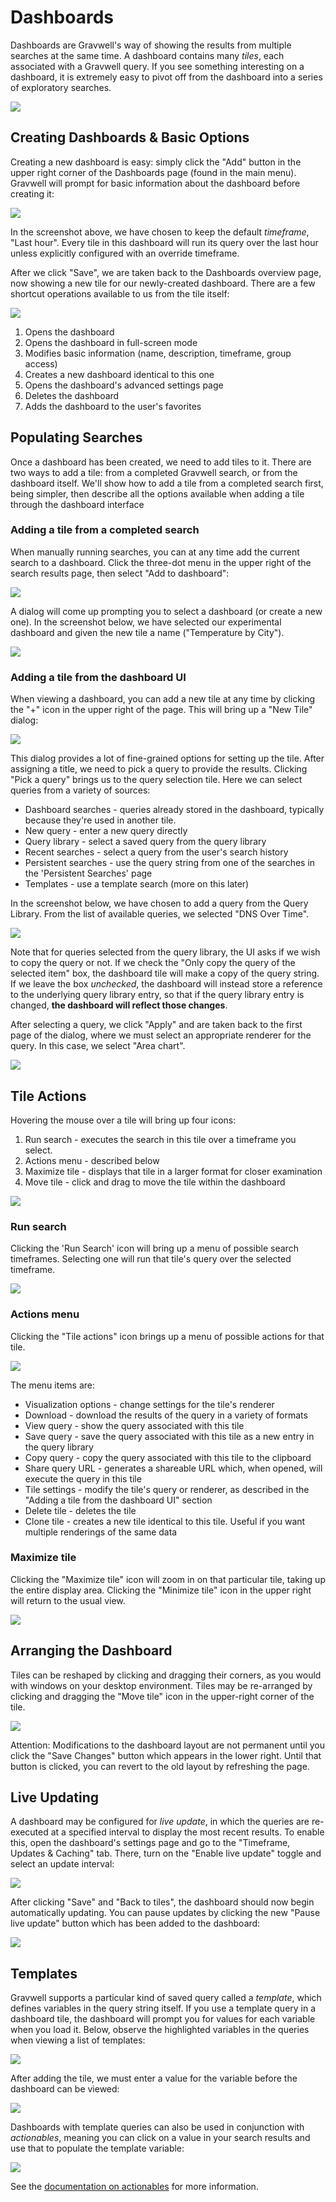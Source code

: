 # Dashboards

Dashboards are Gravwell's way of showing the results from multiple searches at the same time. A dashboard contains many *tiles*, each associated with a Gravwell query. If you see something interesting on a dashboard, it is extremely easy to pivot off from the dashboard into a series of exploratory searches.

![](coredns-dash.png)

## Creating Dashboards & Basic Options

Creating a new dashboard is easy: simply click the "Add" button in the upper right corner of the Dashboards page (found in the main menu). Gravwell will prompt for basic information about the dashboard before creating it:

![](new-dashboard.png)

In the screenshot above, we have chosen to keep the default *timeframe*, "Last hour". Every tile in this dashboard will run its query over the last hour unless explicitly configured with an override timeframe.

After we click "Save", we are taken back to the Dashboards overview page, now showing a new tile for our newly-created dashboard. There are a few shortcut operations available to us from the tile itself:

![](dash-tile-menus.png)

1. Opens the dashboard
2. Opens the dashboard in full-screen mode
3. Modifies basic information (name, description, timeframe, group access)
4. Creates a new dashboard identical to this one
5. Opens the dashboard's advanced settings page
6. Deletes the dashboard
7. Adds the dashboard to the user's favorites

## Populating Searches

Once a dashboard has been created, we need to add tiles to it. There are two ways to add a tile: from a completed Gravwell search, or from the dashboard itself. We'll show how to add a tile from a completed search first, being simpler, then describe all the options available when adding a tile through the dashboard interface

### Adding a tile from a completed search

When manually running searches, you can at any time add the current search to a dashboard. Click the three-dot menu in the upper right of the search results page, then select "Add to dashboard":

![](add-to-dashboard.png)

A dialog will come up prompting you to select a dashboard (or create a new one). In the screenshot below, we have selected our experimental dashboard and given the new tile a name ("Temperature by City").

![](add-to-dashboard2.png)

### Adding a tile from the dashboard UI

When viewing a dashboard, you can add a new tile at any time by clicking the "+" icon in the upper right of the page. This will bring up a "New Tile" dialog:

![](new-tile.png)

This dialog provides a lot of fine-grained options for setting up the tile. After assigning a title, we need to pick a query to provide the results. Clicking "Pick a query" brings us to the query selection tile. Here we can select queries from a variety of sources:

* Dashboard searches - queries already stored in the dashboard, typically because they're used in another tile.
* New query - enter a new query directly
* Query library - select a saved query from the query library
* Recent searches - select a query from the user's search history
* Persistent searches - use the query string from one of the searches in the 'Persistent Searches' page
* Templates - use a template search (more on this later)

In the screenshot below, we have chosen to add a query from the Query Library. From the list of available queries, we selected "DNS Over Time". 

![](new-tile-library.png)

Note that for queries selected from the query library, the UI asks if we wish to copy the query or not. If we check the "Only copy the query of the selected item" box, the dashboard tile will make a copy of the query string. If we leave the box *unchecked*, the dashboard will instead store a reference to the underlying query library entry, so that if the query library entry is changed, **the dashboard will reflect those changes**.

After selecting a query, we click "Apply" and are taken back to the first page of the dialog, where we must select an appropriate renderer for the query. In this case, we select "Area chart".

![](new-tile-render.png)

## Tile Actions

Hovering the mouse over a tile will bring up four icons:

1. Run search - executes the search in this tile over a timeframe you select.
2. Actions menu - described below
3. Maximize tile - displays that tile in a larger format for closer examination
4. Move tile - click and drag to move the tile within the dashboard

![](tile-actions.png)

### Run search

Clicking the 'Run Search' icon will bring up a menu of possible search timeframes. Selecting one will run that tile's query over the selected timeframe.

![](run-search.png)

### Actions menu

Clicking the "Tile actions" icon brings up a menu of possible actions for that tile.

![](tile-actions2.png)

The menu items are:

* Visualization options - change settings for the tile's renderer
* Download - download the results of the query in a variety of formats
* View query - show the query associated with this tile
* Save query - save the query associated with this tile as a new entry in the query library
* Copy query - copy the query associated with this tile to the clipboard
* Share query URL - generates a shareable URL which, when opened, will execute the query in this tile
* Tile settings - modify the tile's query or renderer, as described in the "Adding a tile from the dashboard UI" section
* Delete tile - deletes the tile
* Clone tile - creates a new tile identical to this tile. Useful if you want multiple renderings of the same data

### Maximize tile

Clicking the "Maximize tile" icon will zoom in on that particular tile, taking up the entire display area. Clicking the "Minimize tile" icon in the upper right will return to the usual view.

![](maximize-tile.png)

## Arranging the Dashboard

Tiles can be reshaped by clicking and dragging their corners, as you would with windows on your desktop environment. Tiles may be re-arranged by clicking and dragging the "Move tile" icon in the upper-right corner of the tile.

![](arrange-dashboard.png)

Attention: Modifications to the dashboard layout are not permanent until you click the "Save Changes" button which appears in the lower right. Until that button is clicked, you can revert to the old layout by refreshing the page.

## Live Updating

A dashboard may be configured for *live update*, in which the queries are re-executed at a specified interval to display the most recent results. To enable this, open the dashboard's settings page and go to the "Timeframe, Updates & Caching" tab. There, turn on the "Enable live update" toggle and select an update interval:

![](enable-live-update.png)

After clicking "Save" and "Back to tiles", the dashboard should now begin automatically updating. You can pause updates by clicking the new "Pause live update" button which has been added to the dashboard:

![](pause-updates.png)

## Templates

Gravwell supports a particular kind of saved query called a *template*, which defines variables in the query string itself. If you use a template query in a dashboard tile, the dashboard will prompt you for values for each variable when you load it. Below, observe the highlighted variables in the queries when viewing a list of templates:

![](templates.png)

After adding the tile, we must enter a value for the variable before the dashboard can be viewed:

![](template-variable.png)

Dashboards with template queries can also be used in conjunction with *actionables*, meaning you can click on a value in your search results and use that to populate the template variable:

![](actionable-dashboard.png)

See the [documentation on actionables](#!gui/actionables/actionables.md) for more information.

